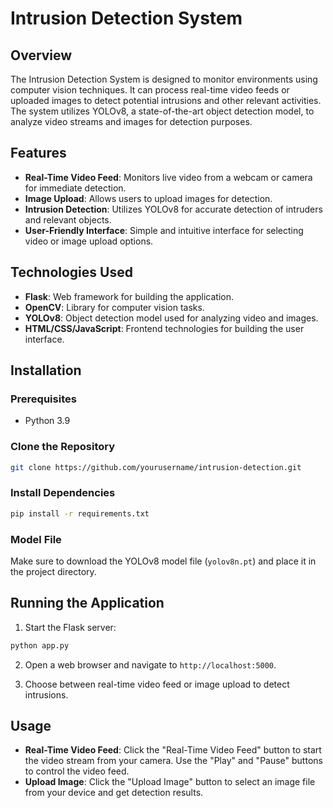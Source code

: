 # Intrusion Detection System

## Overview

The Intrusion Detection System is designed to monitor  environments using computer vision techniques. It can process real-time video feeds or uploaded images to detect potential intrusions and other relevant activities. The system utilizes YOLOv8, a state-of-the-art object detection model, to analyze video streams and images for detection purposes.

## Features

- **Real-Time Video Feed**: Monitors live video from a webcam or camera for immediate detection.
- **Image Upload**: Allows users to upload images for detection.
- **Intrusion Detection**: Utilizes YOLOv8 for accurate detection of intruders and relevant objects.
- **User-Friendly Interface**: Simple and intuitive interface for selecting video or image upload options.

## Technologies Used

- **Flask**: Web framework for building the application.
- **OpenCV**: Library for computer vision tasks.
- **YOLOv8**: Object detection model used for analyzing video and images.
- **HTML/CSS/JavaScript**: Frontend technologies for building the user interface.

## Installation

### Prerequisites

- Python 3.9

### Clone the Repository

```bash
git clone https://github.com/yourusername/intrusion-detection.git
```


### Install Dependencies

```bash
pip install -r requirements.txt
```

### Model File

Make sure to download the YOLOv8 model file (`yolov8n.pt`) and place it in the project directory.

## Running the Application

1. Start the Flask server:

```bash
python app.py
```

2. Open a web browser and navigate to `http://localhost:5000`.

3. Choose between real-time video feed or image upload to detect intrusions.

## Usage

- **Real-Time Video Feed**: Click the "Real-Time Video Feed" button to start the video stream from your camera. Use the "Play" and "Pause" buttons to control the video feed.
- **Upload Image**: Click the "Upload Image" button to select an image file from your device and get detection results.
